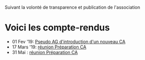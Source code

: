Suivant la volonté de transparence et publication de l'association

# Voici les compte-rendus

- 01 Fev '19: [Pseudo AG d'introduction d'un nouveau CA](admin\19.02.01AG-PV.md)
- 17 Mars '19: [réunion Préparation CA](admin\19.03.17CA-PV.md)
- 31 Mai : [réunion Préparation CA](admin\19.05.31CA-PV.md)
